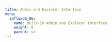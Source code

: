 ```yaml
---
title: Admin and Explorer Interface
menu:
  influxdb_06:
    name: Built-in Admin and Explorer Interface
    weight: 0
    parent: ui
---
```

